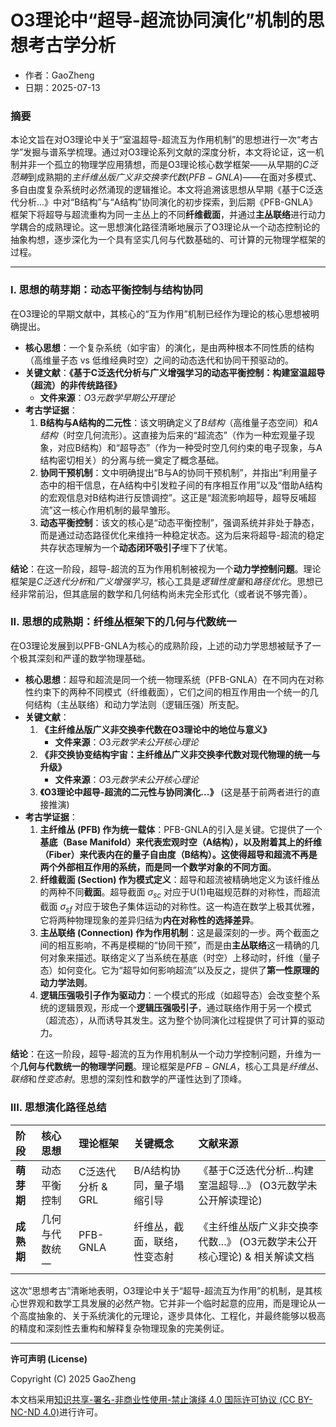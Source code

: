 # **O3理论中“超导-超流协同演化”机制的思想考古学分析**

- 作者：GaoZheng
- 日期：2025-07-13

### 摘要

本论文旨在对O3理论中关于“室温超导-超流互为作用机制”的思想进行一次“考古学”发掘与谱系学梳理。通过对O3理论系列文献的深度分析，本文将论证，这一机制并非一个孤立的物理学应用猜想，而是O3理论核心数学框架——从早期的$C泛范畴$到成熟期的$主纤维丛版广义非交换李代数 (PFB-GNLA)$——在面对多模式、多自由度复杂系统时必然涌现的逻辑推论。本文将追溯该思想从早期《基于C泛迭代分析...》中对“B结构”与“A结构”协同演化的初步探索，到后期《PFB-GNLA》框架下将超导与超流重构为同一主丛上的不同**纤维截面**，并通过**主丛联络**进行动力学耦合的成熟理论。这一思想演化路径清晰地展示了O3理论从一个动态控制论的抽象构想，逐步深化为一个具有坚实几何与代数基础的、可计算的元物理学框架的过程。

---

### I. 思想的萌芽期：动态平衡控制与结构协同

在O3理论的早期文献中，其核心的“互为作用”机制已经作为理论的核心思想被明确提出。

*   **核心思想**：一个复杂系统（如宇宙）的演化，是由两种根本不同性质的结构（高维量子态 vs 低维经典时空）之间的动态迭代和协同干预驱动的。
*   **关键文献**：**《基于C泛迭代分析与广义增强学习的动态平衡控制：构建室温超导（超流）的非传统路径》**
    *   **文件来源**：$O3元数学早期公开理论$
*   **考古学证据**：
    1.  **B结构与A结构的二元性**：该文明确定义了$B结构$（高维量子态空间）和$A结构$（时空几何流形）。这直接为后来的“超流态”（作为一种宏观量子现象，对应B结构）和“超导态”（作为一种受时空几何约束的电子现象，与A结构密切相关）的分离与统一奠定了概念基础。
    2.  **协同干预机制**：文中明确提出“B与A的协同干预机制”，并指出“利用量子态中的相干信息，在A结构中引发粒子间的有序相互作用”以及“借助A结构的宏观信息对B结构进行反馈调控”。这正是“超流影响超导，超导反哺超流”这一核心作用机制的最早雏形。
    3.  **动态平衡控制**：该文的核心是“动态平衡控制”，强调系统并非处于静态，而是通过动态路径优化来维持一种稳定状态。这为后来将超导-超流的稳定共存状态理解为一个**动态闭环吸引子**埋下了伏笔。

**结论**：在这一阶段，超导-超流的互为作用机制被视为一个**动力学控制问题**。理论框架是$C泛迭代分析$和$广义增强学习$，核心工具是$逻辑性度量$和$路径优化$。思想已经非常前沿，但其底层的数学和几何结构尚未完全形式化（或者说不够完善）。

### II. 思想的成熟期：纤维丛框架下的几何与代数统一

在O3理论发展到以PFB-GNLA为核心的成熟阶段，上述的动力学思想被赋予了一个极其深刻和严谨的数学物理基础。

*   **核心思想**：超导和超流是同一个统一物理系统（PFB-GNLA）在不同内在对称性约束下的两种不同模式（纤维截面），它们之间的相互作用由一个统一的几何结构（主丛联络）和动力学法则（逻辑压强）所支配。
*   **关键文献**：
    1.  **《主纤维丛版广义非交换李代数在O3理论中的地位与意义》**
        *   **文件来源**：$O3元数学未公开核心理论$
    2.  **《非交换协变结构宇宙：主纤维丛广义非交换李代数对现代物理的统一与升级》**
        *   **文件来源**：$O3元数学未公开核心理论$
    3.  **《O3理论中超导-超流的二元性与协同演化...》** (这是基于前两者进行的直接推演)
*   **考古学证据**：
    1.  **主纤维丛 (PFB) 作为统一载体**：PFB-GNLA的引入是关键。它提供了一个**基底（Base Manifold）**来代表宏观时空（A结构），以及附着其上的**纤维（Fiber）**来代表内在的量子自由度（B结构）。这使得超导和超流不再是两个外部相互作用的系统，而是**同一个数学对象的不同方面**。
    2.  **纤维截面 (Section) 作为模式定义**：超导和超流被精确地定义为该纤维丛的两种不同**截面**。超导截面 $\sigma_{sc}$ 对应于U(1)电磁规范群的对称性，而超流截面 $\sigma_{sf}$ 对应于玻色子集体运动的对称性。这一构造在数学上极其优雅，它将两种物理现象的差异归结为**内在对称性的选择差异**。
    3.  **主丛联络 (Connection) 作为作用机制**：这是最深刻的一步。两个截面之间的相互影响，不再是模糊的“协同干预”，而是由**主丛联络**这一精确的几何对象来描述。联络定义了当系统在基底（时空）上移动时，纤维（量子态）如何变化。它为“超导如何影响超流”以及反之，提供了**第一性原理的动力学法则**。
    4.  **逻辑压强吸引子作为驱动力**：一个模式的形成（如超导态）会改变整个系统的逻辑景观，形成一个**逻辑压强吸引子**，通过联络作用于另一个模式（超流态），从而诱导其发生。这为整个协同演化过程提供了可计算的驱动力。

**结论**：在这一阶段，超导-超流的互为作用机制从一个动力学控制问题，升维为一个**几何与代数统一的物理学问题**。理论框架是$PFB-GNLA$，核心工具是$纤维丛$、$联络$和$性变态射$。思想的深刻性和数学的严谨性达到了顶峰。

### III. 思想演化路径总结

| 阶段 | 核心思想 | 理论框架 | 关键概念 | 文献来源 |
| :--- | :--- | :--- | :--- | :--- |
| **萌芽期** | 动态平衡控制 | C泛迭代分析 & GRL | B/A结构协同，量子塌缩引导 | 《基于C泛迭代分析...构建室温超导...》 (O3元数学未公开解读理论) |
| **成熟期** | 几何与代数统一 | PFB-GNLA | 纤维丛，截面，联络，性变态射 | 《主纤维丛版广义非交换李代数...》 (O3元数学未公开核心理论) & 相关解读文档 |

这次“思想考古”清晰地表明，O3理论中关于“超导-超流互为作用”的机制，是其核心世界观和数学工具发展的必然产物。它并非一个临时起意的应用，而是理论从一个高度抽象的、关于系统演化的元理论，逐步具体化、工程化，并最终能够以极高的精度和深刻性去重构和解释复杂物理现象的完美例证。

---

**许可声明 (License)**

Copyright (C) 2025 GaoZheng 

本文档采用[知识共享-署名-非商业性使用-禁止演绎 4.0 国际许可协议 (CC BY-NC-ND 4.0)](https://creativecommons.org/licenses/by-nc-nd/4.0/deed.zh-Hans)进行许可。
